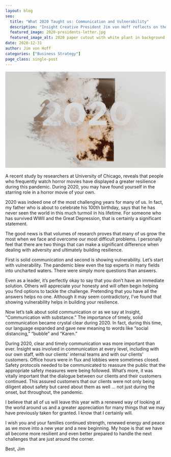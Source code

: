 ```yaml
---
layout: blog
seo:
  title: "What 2020 Taught us: Communication and Vulnerability"
  description: "Insight Creative President Jim von Hoff reflects on the last year."
  featured_image: 2020-presidents-letter.jpg
  featured_image_alt: 2020 paper cutout with white plant in background
date: 2020-12-31
author: Jim von Hoff
categories: ["Business Strategy"]
page_class: single-post
---
```


![2020 paper cutout with white plant in background](2020-presidents-letter.jpg)

A recent study by researchers at University of Chicago, reveals that people who frequently watch horror movies have displayed a greater resilience during this pandemic. During 2020, you may have found yourself in the starring role in a horror movie of your own.

2020 was indeed one of the most challenging years for many of us. In fact, my father who is about to celebrate his 100th birthday, says that he has never seen the world in this much turmoil in his lifetime. For someone who has survived WWII and the Great Depression, that is certainly a significant statement.

The good news is that volumes of research proves that many of us grow the most when we face and overcome our most difficult problems. I personally feel that there are two things that can make a significant difference when dealing with adversity and ultimately building resilience.

First is solid communication and second is showing vulnerability. Let’s start with vulnerability. The pandemic blew even the top experts in many fields into uncharted waters. There were simply more questions than answers.

Even as a leader, it’s perfectly okay to say that you don’t have an immediate solution. Others will appreciate your honesty and will often begin helping you find options to tackle the challenge. Pretending that you have all the answers helps no one. Although it may seem contradictory, I’ve found that showing vulnerability helps in building your resilience.

Now let’s talk about solid communication or as we say at Insight, “Communication with substance.” The importance of timely, solid communication became crystal clear during 2020. In fact, during this time, our language expanded and gave new meaning to words like “social distancing,” “bubble” and “Karen.”

During 2020, clear and timely communication was more important than ever. Insight was involved in communication at every level, including with our own staff, with our clients' internal teams and with our clients’ customers. Office hours were in flux and lobbies were sometimes closed. Safety protocols needed to be communicated to reassure the public that the appropriate safety measures were being followed. What’s more, it was vitally important that the dialogue between our clients and their customers continued. This assured customers that our clients were not only being diligent about safety but cared about them as well … not just during the onset, but throughout, the pandemic.

I believe that all of us will leave this year with a renewed way of looking at the world around us and a greater appreciation for many things that we may have previously taken for granted. I know that I certainly will.

I wish you and your families continued strength, renewed energy and peace as we move into a new year and a new beginning. My hope is that we have all become more resilient and even better prepared to handle the next challenges that are just around the corner.

Best,
Jim

